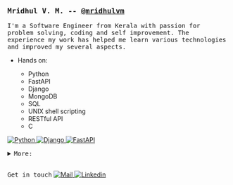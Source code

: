 <!-- Profile readme file-->

<h3 align="left">
        <samp> Mridhul V. M. -- <a href="https://github.com/mridhulvm">@mridhulvm</a>
        </samp>
</h3>

<p align="left">
        <!-- Intro -->
        <samp>
                I'm a Software Engineer from Kerala with passion for problem solving, coding and self improvement. The experience my work has helped me learn various technologies and improved my several aspects.
                <ul>
                <li>Hands on:</li>
                    <ul>
                    <li>Python</li>
                    <li>FastAPI</li>
                    <li>Django</li>
                    <li>MongoDB</li>
                    <li>SQL</li>
                    <li>UNIX shell scripting </li>
                    <li>RESTful API</li>
                    <li>C</li>
                    </ul>
                </ul>
        </samp>
        <!-- Technologies -->
        <!-- python -->
        <a href="https://github.com/mridhulvm?tab=repositories" target="_blank"><img alt="Python"
                        src="https://img.shields.io/badge/-Python-0000FF?style=flat-square&logo=Python&logoColor=white">
        </a>
        <!-- django -->
        <a href="https://github.com/mridhulvm?tab=repositories" target="_blank"><img alt="Django"
                        src="https://img.shields.io/badge/-Django-092e20?style=flat-square&logo=Django&logoColor=white">
        </a>
        <!-- fastapi -->
        <a href="https://github.com/mridhulvm?tab=repositories" target="_blank"><img alt="FastAPI"
                        src="https://img.shields.io/badge/-fastapi-29beb0?style=flat-square&logo=fastapi&logoColor=white">
        </a>
</p>

<details align="left">
    <summary> <samp>More:</samp></summary>
    <p align="left">
    <br>
        <ul>
        <li>C++</li>
        <li>AWS</li>
        <li>Bash</li>
        <li>Figma</li>
        <li>Nginx</li>
        <li>Postgres</li>
        <li>Redis</li>
        <li>Rabbitmq</li>
        <li>SQLite</li>
        <li>Heroku</li>
        </ul>
    <br>
    </p>
</details>
<br>
<p align="left">
        <!-- Social Links -->
        <samp>Get in touch</samp>
        <!-- Mail -->
        <a href="mailto:contact.mridhul@gmail.com" target="_blank"><img alt="Mail"
                src="https://img.shields.io/badge/-Mail-EA4335?style=flat-square&logo=Gmail&logoColor=white">
        </a>
        <!-- Linkedin -->
        <a href="https://www.linkedin.com/in/mridhulvm" target="_blank"><img alt="Linkedin"
                src="https://img.shields.io/badge/-Linkedin-0A66C2?style=flat-square&logo=Linkedin&logoColor=white">
        </a>
</p>